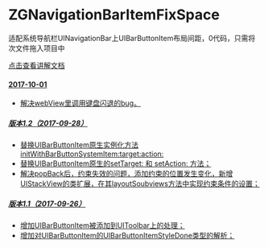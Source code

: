 # ZGNavigationBarItemFixSpace
适配系统导航栏UINavigationBar上UIBarButtonItem布局间距，0代码，只需将次文件拖入项目中

<a href = "https://ioslittlewhite.github.io/2017/09/21/iOS11适配之：0代码实现导航栏UIBarButtonItem间距调整/" target="_blank"> 点击查看讲解文档

#### 2017-10-01
- 解决webView里调用键盘闪退的bug。

##### 版本1.2（2017-09-28） <br>
- 替换UIBarButtonItem原生实例化方法initWithBarButtonSystemItem:target:action:
- 替换UIBarButtonItem原生的setTarget: 和 setAction: 方法；
- 解决popBack后，约束失效的问题，添加约束的位置发生变化，新增UIStackView的类扩展，在其layoutSoubviews方法中实现约束条件的设置；
 

##### 版本1.1（2017-09-26）
- 增加UIBarButtonItem被添加到UIToolbar上的处理；
- 增加对UIBarButtonItem的UIBarButtonItemStyleDone类型的解析；